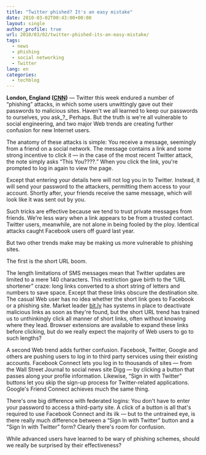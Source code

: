 ```yaml
---
title: "Twitter phished? It's an easy mistake"
date: 2010-03-02T00:43:00+00:00
layout: single
author_profile: true
url: 2010/03/02/twitter-phished-its-an-easy-mistake/
tags:
  - news
  - phishing
  - social networking
  - Twitter
lang: en
categories: 
  - techblog
---
```

**London, England ([CNN](http://www.cnn.com/))** — Twitter this week endured a number of “phishing” attacks, in which some users unwittingly gave out their passwords to malicious sites. Haven't we all learned to keep our passwords to ourselves, you ask_?_ Perhaps. But the truth is we're all vulnerable to social engineering, and two major Web trends are creating further confusion for new Internet users.

The anatomy of these attacks is simple: You receive a message, seemingly from a friend on a social network. The message contains a link and some strong incentive to click it — in the case of the most recent Twitter attack, the note simply asks “This You????.” When you click the link, you're prompted to log in again to view the page.

Except that entering your details here will not log you in to Twitter. Instead, it will send your password to the attackers, permitting them access to your account. Shortly after, your friends receive the same message, which will look like it was sent out by you.

Such tricks are effective because we tend to trust private messages from friends. We're less wary when a link appears to be from a trusted contact. Twitter users, meanwhile, are not alone in being fooled by the ploy. Identical attacks caught Facebook users off guard last year.

But two other trends make may be making us more vulnerable to phishing sites.

The first is the short URL boom.

The length limitations of SMS messages mean that Twitter updates are limited to a mere 140 characters. This restriction gave birth to the “URL shortener” craze: long links converted to a short string of letters and numbers to save space. Except that these links obscure the destination site. The casual Web user has no idea whether the short link goes to Facebook or a phishing site. Market leader [bit.ly](http://bit.ly/) has systems in place to deactivate malicious links as soon as they're found, but the short URL trend has trained us to unthinkingly click all manner of short links, often without knowing where they lead. Browser extensions are available to expand these links before clicking, but do we really expect the majority of Web users to go to such lengths?

A second Web trend adds further confusion. Facebook, Twitter, Google and others are pushing users to log in to third party services using their existing accounts. Facebook Connect lets you log in to thousands of sites — from the Wall Street Journal to social news site Digg — by clicking a button that passes along your profile information. Likewise, “Sign in with Twitter” buttons let you skip the sign-up process for Twitter-related applications. Google's Friend Connect achieves much the same thing.

There's one big difference with federated logins: You don't have to enter your password to access a third-party site. A click of a button is all that's required to use Facebook Connect and its ilk — but to the untrained eye, is there really much difference between a “Sign In with Twitter” button and a “Sign In with Twitter” form? Clearly there's room for confusion.

While advanced users have learned to be wary of phishing schemes, should we really be surprised by their effectiveness?